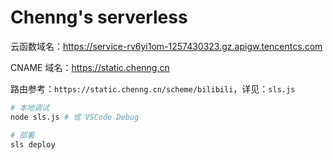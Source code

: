 # Chenng's serverless

云函数域名：https://service-rv6yi1om-1257430323.gz.apigw.tencentcs.com

CNAME 域名：https://static.chenng.cn

路由参考：`https://static.chenng.cn/scheme/bilibili`，详见：`sls.js`

```sh
# 本地调试
node sls.js # 或 VSCode Debug

# 部署
sls deploy
```
